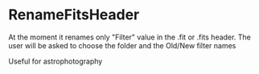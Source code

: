 # RenameFitsHeader
At the moment it renames only "Filter" value in the .fit or .fits header. 
The user will be asked to choose the folder and the Old/New filter names

Useful for astrophotography


